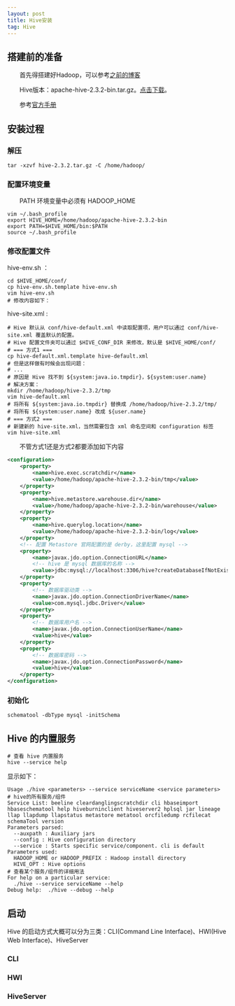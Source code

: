 ```yaml
---
layout: post
title: Hive安装
tag: Hive
---
```


## 搭建前的准备
　　首先得搭建好Hadoop，可以参考[之前的博客](https://arch-long.cn/articles/hadoop/Hadoop%E6%90%AD%E5%BB%BA.html)

　　Hive版本：apache-hive-2.3.2-bin.tar.gz。[点击下载](http://mirrors.tuna.tsinghua.edu.cn/apache/hive/)。

　　参考[官方手册](https://cwiki.apache.org/confluence/display/Hive/GettingStarted#GettingStarted-InstallationandConfiguration)
## 安装过程
### 解压
```shell
tar -xzvf hive-2.3.2.tar.gz -C /home/hadoop/
```
### 配置环境变量
　　PATH 环境变量中必须有 HADOOP_HOME
```shell
vim ~/.bash_profile
export HIVE_HOME=/home/hadoop/apache-hive-2.3.2-bin
export PATH=$HIVE_HOME/bin:$PATH
source ~/.bash_profile
```
### 修改配置文件
hive-env.sh ：

```shell
cd $HIVE_HOME/conf/
cp hive-env.sh.template hive-env.sh
vim hive-env.sh
# 修改内容如下：
```

hive-site.xml :

```shell
# Hive 默认从 conf/hive-default.xml 中读取配置项，用户可以通过 conf/hive-site.xml 覆盖默认的配置。
# Hive 配置文件夹可以通过 $HIVE_CONF_DIR 来修改，默认是 $HIVE_HOME/conf/
# === 方式1 ===
cp hive-default.xml.template hive-default.xml
# 但是这样做有时候会出现问题：
# ...
# 原因是 Hive 找不到 ${system:java.io.tmpdir}，${system:user.name}
# 解决方案：
mkdir /home/hadoop/hive-2.3.2/tmp
vim hive-default.xml
# 将所有 ${system:java.io.tmpdir} 替换成 /home/hadoop/hive-2.3.2/tmp/
# 将所有 ${system:user.name} 改成 ${user.name}
# === 方式2 ===
# 新建新的 hive-site.xml，当然需要包含 xml 命名空间和 configuration 标签
vim hive-site.xml
```

　　不管方式1还是方式2都要添加如下内容

```xml
<configuration>
    <property>
        <name>hive.exec.scratchdir</name>
        <value>/home/hadoop/apache-hive-2.3.2-bin/tmp</value>
    </property>
    <property>
        <name>hive.metastore.warehouse.dir</name>
        <value>/home/hadoop/apache-hive-2.3.2-bin/warehouse</value>
    </property>
    <property>
        <name>hive.querylog.location</name>
        <value>/home/hadoop/apache-hive-2.3.2-bin/log</value>
    </property>
    <!-- 配置 Metastore 官网配置的是 derby，这里配置 mysql -->
    <property>
        <name>javax.jdo.option.ConnectionURL</name>
        <!-- hive 是 mysql 数据库的名称 -->
        <value>jdbc:mysql://localhost:3306/hive?createDatabaseIfNotExist=true&amp;characterEncoding=UTF-8&amp;useSSL=false</value>
    </property>
    <property>
        <!-- 数据库驱动类 -->
        <name>javax.jdo.option.ConnectionDriverName</name>
        <value>com.mysql.jdbc.Driver</value>
    </property>
    <property>
        <!-- 数据库用户名 -->
        <name>javax.jdo.option.ConnectionUserName</name>
        <value>hive</value>
    </property>
    <property>
        <!-- 数据库密码 -->
        <name>javax.jdo.option.ConnectionPassword</name>
        <value>hive</value>
    </property>
</configuration>
```
### 初始化
```shell
schematool -dbType mysql -initSchema
```
## Hive 的内置服务
```shell
# 查看 hive 内置服务
hive --service help
```
显示如下：
```console
Usage ./hive <parameters> --service serviceName <service parameters>
# hive的所有服务/组件
Service List: beeline cleardanglingscratchdir cli hbaseimport hbaseschematool help hiveburninclient hiveserver2 hplsql jar lineage llap llapdump llapstatus metastore metatool orcfiledump rcfilecat schemaTool version 
Parameters parsed:
  --auxpath : Auxiliary jars 
  --config : Hive configuration directory
  --service : Starts specific service/component. cli is default
Parameters used:
  HADOOP_HOME or HADOOP_PREFIX : Hadoop install directory
  HIVE_OPT : Hive options
# 查看某个服务/组件的详细用法
For help on a particular service:
  ./hive --service serviceName --help
Debug help:  ./hive --debug --help
```
## 启动
Hive 的启动方式大概可以分为三类：CLI(Command Line Interface)、HWI(Hive Web Interface)、HiveServer
### CLI
### HWI
### HiveServer
